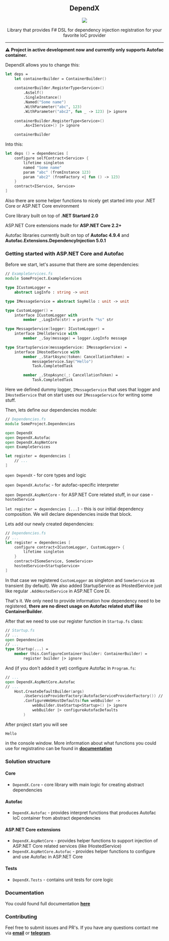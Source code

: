 <h2 align="center">DependX</h2>

<p align="center"> <a href="https://ci.appveyor.com/project/AndrewRublyov/dependx"> <img src="https://ci.appveyor.com/api/projects/status/7ep04nheqfav80on?svg=true"></a></p>

<p align="center">Library that provides F# DSL for dependency injection registration for your favorite IoC provider</p>

---

:warning: **Project in active development now and currently only supports Autofac container.**

DependX allows you to change this:

```fsharp
let deps =
    let containerBuilder = ContainerBuilder()
    
    containerBuilder.RegisterType<Service>()
        .AsSelf()
        .SingleInstance()
        .Named("Some name")
        .WithParameter("abc", 123)
        .WithParameter("abc2", fun _ -> 123) |> ignore
    
    containerBuilder.RegisterType<Service>()
        .As<IService>() |> ignore

    containerBuilder
```

Into this:
```fsharp
let deps () = dependencies [
    configure selfContract<Service> {
        lifetime singleton
        named "Some name"
        param "abc" (fromInstance 123)
        param "abc2" (fromFactory <| fun () -> 123)
    }
    contract<IService, Service>
]
```

Also there are some helper functions to nicely get started into your .NET Core or ASP.NET Core environment

Core library built on top of **.NET Startard 2.0**

ASP.NET Core extensions made for **ASP.NET Core 2.2+**

Autofac libraries currently built on top of **Autofac 4.9.4** and **Autofac.Extensions.DependencyInjection 5.0.1**

### Getting started with ASP.NET Core and Autofac 

Before we start, let's assume that there are some dependencies:

```fsharp
// ExampleServices.fs
module SomeProject.ExampleServices

type ICustomLogger =
    abstract LogInfo : string -> unit

type IMessageService = abstract SayHello : unit -> unit

type CustomLogger() =
    interface ICustomLogger with
        member _.LogInfo(str) = printfn "%s" str

type MessageService(logger: ICustomLogger) =
    interface IHelloService with
        member _.Say(message) = logger.LogInfo message

type StartupService(messageService: IMessageService) =
    interface IHostedService with
        member _.StartAsync(token: CancellationToken) =
            messageService.Say("Hello")
            Task.CompletedTask

        member _.StopAsync(_: CancellationToken) =
            Task.CompletedTask
```

Here we defined dummy logger, `IMessageService` that uses that logger and `IHostedService` that on start uses our `IMessageService` for writing some stuff.

Then, lets define our dependencies module:
```fsharp
// Dependencies.fs
module SomeProject.Dependencies

open DependX
open DependX.Autofac
open DependX.AspNetCore
open ExampleServices

let register = dependencies [
    // ...
]
```

`open DependX` - for core types and logic

`open DependX.Autofac` - for autofac-specific interpreter

`open DependX.AspNetCore` - for ASP.NET Core related stuff, in our case - `hostedService` 

`let register = dependencies [...]` - this is our initial dependency composition. We will declare dependencies inside that block.

Lets add our newly created dependencies:

```fsharp
// Dependencies.fs
// ...
let register = dependencies [
    configure contract<ICustomLogger, CustomLogger> {
        lifetime singleton
    }
    contract<ISomeService, SomeService>
    hostedService<StartupService>
]
```

In that case we registered `CustomLogger` as singleton and `SomeService` as transient (by default). We also added StartupService as IHostedService just like regular `.AddHostedService` in ASP.NET Core DI.

That's it. We only need to provide information how dependency need to be registered, **there are no direct usage on Autofac related stuff like ContainerBuilder**.

After that we need to use our register function in `Startup.fs` class:
```fsharp
// Startup.fs
// ...
open Dependencies
// ...
type Startup(...) =
    member this.ConfigureContainer(builder: ContainerBuilder) =
        register builder |> ignore
```

And (if you don't added it yet) configure Autofac in `Program.fs`:

```fsharp
// ...
open DependX.AspNetCore.Autofac
// ...
    Host.CreateDefaultBuilder(args)
        .UseServiceProviderFactory(AutofacServiceProviderFactory()) // ASP.NET Core 3+ related stuff
        .ConfigureWebHostDefaults(fun webBuilder ->
            webBuilder.UseStartup<Startup>() |> ignore
            webBuilder |> configureAutofacDefaults
        )
```

After project start you will see
```
Hello
```
in the console window. More information about what functions you could use for registratino can be found in **[documentation](DOCUMENTATION.md)**

### Solution structure

#### Core
- `DependX.Core` - core library with main logic for creating abstract dependencies

#### Autofac
- `DependX.Autofac` - provides interpret functions that produces Autofac IoC container from abstract dependencies

#### ASP.NET Core extensions
- `DependX.AspNetCore` - provides helper functions to support injection of ASP.NET Core related services (like IHostedService) 
- `DependX.AspNetCore.Autofac` - provides helper functions to configure and use Autofac in ASP.NET Core

#### Tests
- `DependX.Tests` - contains unit tests for core logic

### Documentation

You could found full documentation **[here](DOCUMENTATION.md)**

### Contributing

Feel free to submit issues and PR's. If you have any questions contact me via **[email](mailto:andrewrublyov99@gmail.com)** or **[telegram](https://t.me/FreeParticle)**.
